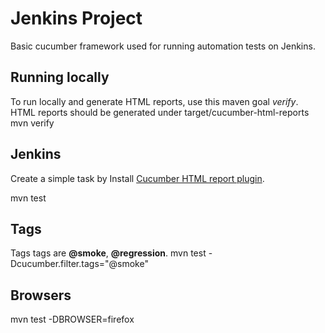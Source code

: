 # Jenkins Project
Basic cucumber framework used for running automation tests on Jenkins.

## Running locally
To run locally and generate HTML reports, use this maven goal *verify*. HTML reports should be generated under target/cucumber-html-reports
mvn verify

## Jenkins
Create a simple task by Install [Cucumber HTML report plugin](https://plugins.jenkins.io/cucumber-reports). 

mvn test

## Tags
Tags tags are **@smoke**, **@regression**. 
mvn test -Dcucumber.filter.tags="@smoke"
## Browsers
mvn test -DBROWSER=firefox
